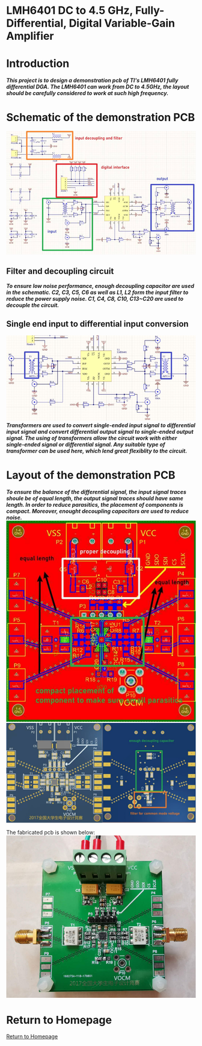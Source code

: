 # LMH6401 DC to 4.5 GHz, Fully-Differential, Digital Variable-Gain Amplifier

# Introduction
***This project is to design a demonstration pcb of TI's LMH6401 fully differential DGA. The LMH6401 can work from DC to 4.5GHz, the layout should be carefully considered to work at such high frequency.***      

# Schematic of the demonstration PCB
![LMH6401schematic](img/LMH6401schematic.jpg)   
## Filter and decoupling circuit
***To ensure low noise performance, enough decoupling capacitor are used in the schematic. C2, C3, C5, C6 as well as L1, L2 form the input filter to reduce the power supply noise. C1, C4, C8, C10, C13~C20 are used to decouple the circuit.***      

## Single end input to differential input conversion
![Singleendedtod](img/Singleendedtod.jpg)   
***Transformers are used to convert single-ended input signal to differential input signal and convert differential output signal to single-ended output signal. The using of transformers allow the circuit work with either single-ended signal or differential signal. Any suitable type of transformer can be used here, which lend great flexiblity to the circuit.***    

# Layout of the demonstration PCB
***To ensure the balance of the differential signal, the input signal traces shoule be of equal length, the output signal traces should have same length. In order to reduce parasitics, the placement of components is compact. Moreover, enought decoupling capacitors are used to reduce noise.***   
![LMH6401_Top](img/LMH6401_Top.jpg)   
![LMH6401_3D](img/LMH6401_3D.jpg)   

The fabricated pcb is shown below:   
![LMH6401RealPCB](img/LMH6401RealPCB.jpg)   

# Return to Homepage
[Return to Homepage](https://yannanzhang512.github.io/YannanZhang/)
